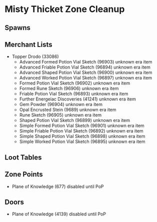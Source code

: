# Misty Thicket Zone Cleanup

## Spawns

## Merchant Lists

* Topper Drodo (33086)
  * Advanced Formed Potion Vial Sketch (96903) unknown era item
  * Advanced Friable Potion Vial Sketch (96894) unknown era item
  * Advanced Shaped Potion Vial Sketch (96900) unknown era item
  * Advanced Worked Potion Vial Sketch (96897) unknown era item
  * Formed Potion Vial Sketch (96902) unknown era item
  * Formed Rune Sketch (96906) unknown era item
  * Friable Potion Vial Sketch (96893) unknown era item
  * Further Energeiac Discoveries (41241) unknown era item
  * Gem Powder (96904) unknown era item
  * Opal Encrusted Stein (9689) unknown era item
  * Rune Sketch (96905) unknown era item
  * Shaped Potion Vial Sketch (96899) unknown era item
  * Simple Formed Potion Vial Sketch (96901) unknown era item
  * Simple Friable Potion Vial Sketch (96892) unknown era item
  * Simple Shaped Potion Vial Sketch (96898) unknown era item
  * Simple Worked Potion Vial Sketch (96895) unknown era item

## Loot Tables

## Zone Points

* Plane of Knowledge (677) disabled until PoP

## Doors

* Plane of Knowledge (4139) disabled until PoP
